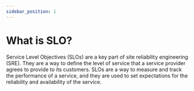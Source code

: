 ```yaml
---
sidebar_position: 1
---
```


# What is SLO?

Service Level Objectives (SLOs) are a key part of site reliability engineering (SRE). They are a way to define the level of service that a service provider agrees to provide to its customers. SLOs are a way to measure and track the performance of a service, and they are used to set expectations for the reliability and availability of the service.